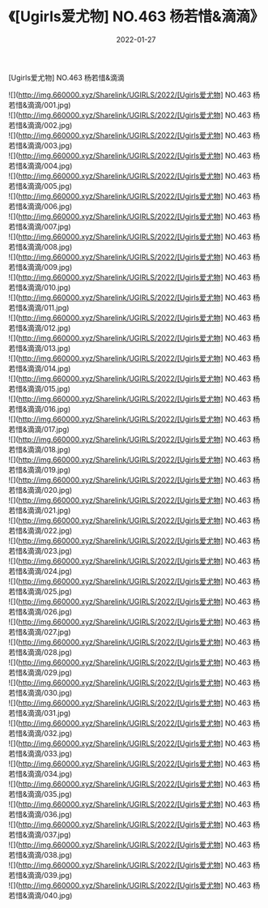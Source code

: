 ﻿---
layout: post
title:  《[Ugirls爱尤物] NO.463 杨若惜&滴滴》
date:   2022-01-27
img: http://img.660000.xyz/Sharelink/UGIRLS/2022/[Ugirls爱尤物] NO.463 杨若惜&滴滴/000.jpg
categories: [美女, 清纯, 唯美]
---

[Ugirls爱尤物] NO.463 杨若惜&滴滴

 ![](http://img.660000.xyz/Sharelink/UGIRLS/2022/[Ugirls爱尤物] NO.463 杨若惜&滴滴/001.jpg) <br>![](http://img.660000.xyz/Sharelink/UGIRLS/2022/[Ugirls爱尤物] NO.463 杨若惜&滴滴/002.jpg) <br>![](http://img.660000.xyz/Sharelink/UGIRLS/2022/[Ugirls爱尤物] NO.463 杨若惜&滴滴/003.jpg) <br>![](http://img.660000.xyz/Sharelink/UGIRLS/2022/[Ugirls爱尤物] NO.463 杨若惜&滴滴/004.jpg) <br>![](http://img.660000.xyz/Sharelink/UGIRLS/2022/[Ugirls爱尤物] NO.463 杨若惜&滴滴/005.jpg) <br>![](http://img.660000.xyz/Sharelink/UGIRLS/2022/[Ugirls爱尤物] NO.463 杨若惜&滴滴/006.jpg) <br>![](http://img.660000.xyz/Sharelink/UGIRLS/2022/[Ugirls爱尤物] NO.463 杨若惜&滴滴/007.jpg) <br>![](http://img.660000.xyz/Sharelink/UGIRLS/2022/[Ugirls爱尤物] NO.463 杨若惜&滴滴/008.jpg) <br>![](http://img.660000.xyz/Sharelink/UGIRLS/2022/[Ugirls爱尤物] NO.463 杨若惜&滴滴/009.jpg) <br>![](http://img.660000.xyz/Sharelink/UGIRLS/2022/[Ugirls爱尤物] NO.463 杨若惜&滴滴/010.jpg) <br>![](http://img.660000.xyz/Sharelink/UGIRLS/2022/[Ugirls爱尤物] NO.463 杨若惜&滴滴/011.jpg) <br>![](http://img.660000.xyz/Sharelink/UGIRLS/2022/[Ugirls爱尤物] NO.463 杨若惜&滴滴/012.jpg) <br>![](http://img.660000.xyz/Sharelink/UGIRLS/2022/[Ugirls爱尤物] NO.463 杨若惜&滴滴/013.jpg) <br>![](http://img.660000.xyz/Sharelink/UGIRLS/2022/[Ugirls爱尤物] NO.463 杨若惜&滴滴/014.jpg) <br>![](http://img.660000.xyz/Sharelink/UGIRLS/2022/[Ugirls爱尤物] NO.463 杨若惜&滴滴/015.jpg) <br>![](http://img.660000.xyz/Sharelink/UGIRLS/2022/[Ugirls爱尤物] NO.463 杨若惜&滴滴/016.jpg) <br>![](http://img.660000.xyz/Sharelink/UGIRLS/2022/[Ugirls爱尤物] NO.463 杨若惜&滴滴/017.jpg) <br>![](http://img.660000.xyz/Sharelink/UGIRLS/2022/[Ugirls爱尤物] NO.463 杨若惜&滴滴/018.jpg) <br>![](http://img.660000.xyz/Sharelink/UGIRLS/2022/[Ugirls爱尤物] NO.463 杨若惜&滴滴/019.jpg) <br>![](http://img.660000.xyz/Sharelink/UGIRLS/2022/[Ugirls爱尤物] NO.463 杨若惜&滴滴/020.jpg) <br>![](http://img.660000.xyz/Sharelink/UGIRLS/2022/[Ugirls爱尤物] NO.463 杨若惜&滴滴/021.jpg) <br>![](http://img.660000.xyz/Sharelink/UGIRLS/2022/[Ugirls爱尤物] NO.463 杨若惜&滴滴/022.jpg) <br>![](http://img.660000.xyz/Sharelink/UGIRLS/2022/[Ugirls爱尤物] NO.463 杨若惜&滴滴/023.jpg) <br>![](http://img.660000.xyz/Sharelink/UGIRLS/2022/[Ugirls爱尤物] NO.463 杨若惜&滴滴/024.jpg) <br>![](http://img.660000.xyz/Sharelink/UGIRLS/2022/[Ugirls爱尤物] NO.463 杨若惜&滴滴/025.jpg) <br>![](http://img.660000.xyz/Sharelink/UGIRLS/2022/[Ugirls爱尤物] NO.463 杨若惜&滴滴/026.jpg) <br>![](http://img.660000.xyz/Sharelink/UGIRLS/2022/[Ugirls爱尤物] NO.463 杨若惜&滴滴/027.jpg) <br>![](http://img.660000.xyz/Sharelink/UGIRLS/2022/[Ugirls爱尤物] NO.463 杨若惜&滴滴/028.jpg) <br>![](http://img.660000.xyz/Sharelink/UGIRLS/2022/[Ugirls爱尤物] NO.463 杨若惜&滴滴/029.jpg) <br>![](http://img.660000.xyz/Sharelink/UGIRLS/2022/[Ugirls爱尤物] NO.463 杨若惜&滴滴/030.jpg) <br>![](http://img.660000.xyz/Sharelink/UGIRLS/2022/[Ugirls爱尤物] NO.463 杨若惜&滴滴/031.jpg) <br>![](http://img.660000.xyz/Sharelink/UGIRLS/2022/[Ugirls爱尤物] NO.463 杨若惜&滴滴/032.jpg) <br>![](http://img.660000.xyz/Sharelink/UGIRLS/2022/[Ugirls爱尤物] NO.463 杨若惜&滴滴/033.jpg) <br>![](http://img.660000.xyz/Sharelink/UGIRLS/2022/[Ugirls爱尤物] NO.463 杨若惜&滴滴/034.jpg) <br>![](http://img.660000.xyz/Sharelink/UGIRLS/2022/[Ugirls爱尤物] NO.463 杨若惜&滴滴/035.jpg) <br>![](http://img.660000.xyz/Sharelink/UGIRLS/2022/[Ugirls爱尤物] NO.463 杨若惜&滴滴/036.jpg) <br>![](http://img.660000.xyz/Sharelink/UGIRLS/2022/[Ugirls爱尤物] NO.463 杨若惜&滴滴/037.jpg) <br>![](http://img.660000.xyz/Sharelink/UGIRLS/2022/[Ugirls爱尤物] NO.463 杨若惜&滴滴/038.jpg) <br>![](http://img.660000.xyz/Sharelink/UGIRLS/2022/[Ugirls爱尤物] NO.463 杨若惜&滴滴/039.jpg) <br>![](http://img.660000.xyz/Sharelink/UGIRLS/2022/[Ugirls爱尤物] NO.463 杨若惜&滴滴/040.jpg) <br>